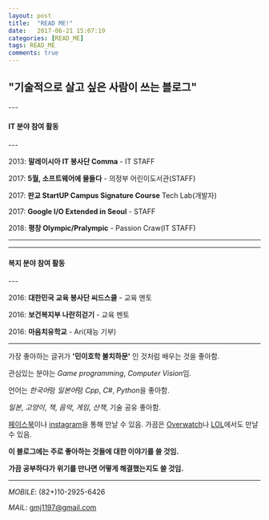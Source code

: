 ```yaml
---
layout: post
title:  "READ ME!"
date:   2017-06-21 15:07:19
categories: [READ_ME]
tags: READ_ME
comments: true
---
```

<!--more-->
<h2>"기술적으로 살고 싶은 사람이 쓰는 블로그"</h2>
---
<h4>IT 분야 참여 활동</h4>
---

2013: **말레이시아 IT 봉사단 Comma** - IT STAFF

2017: **5월, 소프트웨어에 물들다** - 의정부 어린이도서관(STAFF)

2017: **판교 StartUP Campus Signature Course** Tech Lab(개발자)

2017: **Google I/O Extended in Seoul** - STAFF

2018: **평창 Olympic/Pralympic** - Passion Craw(IT STAFF)



---
---
<h4>복지 분야 참여 활동</h4>
---


2016: **대한민국 교육 봉사단 씨드스쿨** - 교육 멘토

2016: **보건복지부 나란히걷기** - 교육 멘토

2016: **마음치유학교** - Ari(재능 기부)

---

가장 좋아하는 글귀가 **'민이호학 불치하문'** 인 것처럼 배우는 것을 좋아함.

관심있는 분야는 *Game programming*, *Computer Vision*임.

언어는 *한국어*랑 *일본어*랑 *Cpp*, *C#*, *Python*을 좋아함.

*일본*, *고양이*, *책*, *음악*, *게임*, *산책*, 기술 공유 좋아함.

[페이스북][facebook]이나 [instagram][instagram]을 통해 만날 수 있음.
가끔은 [Overwatch][overwatch]나 [LOL][lol]에서도 만날 수 있음.

**이 블로그에는 주로 좋아하는 것들에 대한 이야기를 쓸 것임.**

**가끔 공부하다가 위기를 만나면 어떻게 해결했는지도 쓸 것임.**

---

*MOBILE*: (82+)10-2925-6426

*MAIL*: gmj1197@gmail.com

[facebook]:    	https://www.facebook.com/profile.php?id=100004139834462

[instagram]:   	https://www.instagram.com/dev_jm/

[overwatch]: 	https://playoverwatch.com/en-us/career/pc/kr/%EB%82%98%EB%8A%94-31973

[lol]: 			https://www.op.gg/summoner/userName=demu
